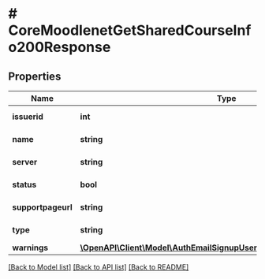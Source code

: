 # # CoreMoodlenetGetSharedCourseInfo200Response

## Properties

Name | Type | Description | Notes
------------ | ------------- | ------------- | -------------
**issuerid** | **int** | MoodleNet issuer id |
**name** | **string** | Course short name | [default to 'null']
**server** | **string** | MoodleNet server |
**status** | **bool** | status: true if success |
**supportpageurl** | **string** | Support page URL |
**type** | **string** | Course type | [default to 'null']
**warnings** | [**\OpenAPI\Client\Model\AuthEmailSignupUser200ResponseWarningsInner[]**](AuthEmailSignupUser200ResponseWarningsInner.md) |  | [optional]

[[Back to Model list]](../../README.md#models) [[Back to API list]](../../README.md#endpoints) [[Back to README]](../../README.md)
